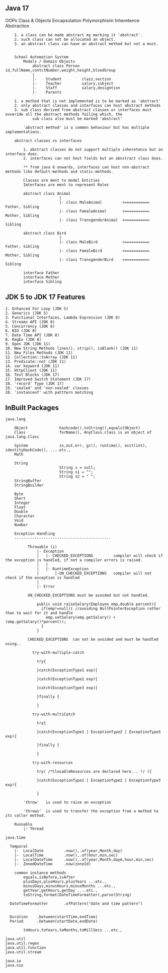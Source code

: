 Java 17
------------------------------------------------------------------------------------------------------------------

  OOPs
    Class & Objects
    Encapsulation
    Polymorphisim
    Inheretence
    Abstraction

        1. a class can be made abstract my marking it 'abstract'.
        2. such class can not be allocated an object.
        3. an abstract class can have an abstract method but not a must.


        School Automation System
            Models / Domain Objects
                abstract class Person              id,fullName,contctNumber,weight,height,bloodGroup
                |
                |-    Student         clazz,section
                |-    Teacher         salary,subject
                |-    Staff           salary,designtion
                |-    Parents         

        1. a method that is not implemented is to be marked as 'abstract'
        2. only abstract classes and interfaces can host abstract methods
        3. sub class derived from abstract classes or interfaces must ovveride all the abstract methods failing which, the 
                sub class also must be marked 'abstract'

            'abstract method' is a common behaviour but has multiple implementations.

        abstract classes vs interfaces

            1. abstract classes do not support multiple inheretence but an interface does.
            2. interfaces can not host fields but an abnstract class does.

            ** from java 8 onwards, interfaces can host non-abstract methods like default-methods and static-methods.

            Classes are ment to model Entities
            Imterfaces are ment to represent Roles

            abstract class Animal
                            |
                            |- class MaleAnimal         <=========== Father, Sibling
                            |- class FemaleAnimal       <=========== Mother, Sibling
                            |- class TransgenderAnimal  <=========== Sibling

            abstract class Bird
                            |
                            |- class MaleBird           <=========== Father, Sibling
                            |- class FemaleBird         <=========== Mother, Sibling
                            |- class TransgenderBird    <=========== Sibling

            interface Father
            interface Mother
            interface Sibling

  JDK 5 to JDK 17 Features
  -----------------------------------------------

    1. Enhanced For Loop (JDK 5)
    2. Generics (JDK 5)
    3. Functional Interfaces, Lambda Expression (JDK 8)
    4. Streams API (JDK 8)
    5. Concurrency (JDK 8)
    6. NIO (JDK 8)
    7. Date Time API (JDK 8)
    8. RegEx (JDK 8)
    9. Open JDK (JDK 11)
    10. New String Methods lines(), strip(), isBlank() (JDK 11)
    11. New Files Methods (JDK 11)
    12. Collection::toArray (JDK 11)
    13. Predicate::not (JDK 11)
    14. var keyword (JDK 11)
    15. HttpClient (JDK 11)
    16. Text Blocks (JDK 17)
    17. Improved Switch Statement (JDK 17)
    18. 'record' Type (JDK 17)
    19. 'sealed' and 'non-sealed' classes
    20. 'instanceof' with patttern matching
  
  InBuilt Packages
  ---------------------------------------------

    java.lang

        Object              hashcode(),toString(),equals(Object)
        Class               forName(), AnyClass.class is an object of java.lang.Class

        System              in,out,err, gc(), runtime(), exit(int), identityHashCode(), ....etc.,
        Math                

        String        
                            String s = null;
                            String s1 = "";
                            String s2 = " ";
        StringBuffer
        StringBuilder

        Byte
        Short
        Integer
        Float
        Double
        Character
        Void
        Number

        Exception Handling
        -------------------------------------------  

              Throwable (i)
                  |- Exception
                  |   |- CHECKED_EXCEPTIONS         compiler will check if the exception is handled, if not a compiler errors is raised.
                  |   |
                  |   |- RuntimeException
                  |       |-UN_CHECKED_EXCEPTIONS   compiler will not check if the exception is handled
                  |
                  |- Error

              UN_CHECKED_EXCEPTIONS must be avoided but not handled.

                  public void raiseSalary(Employee emp,double percent){
                    if(emp!=null){ //avoiding NullPointerException rather than to wait for it and handle
                      emp.setSalary(emp.getSalary() + (emp.getSalary()*percent));
                    }
                  }

              CHECKED_EXCEPTIONS  can not be avoided and must be handled using..

                try-with-multiple-catch

                  try{

                  }catch(ExceptionType1 exp){

                  }catch(ExceptionType2 exp){

                  }catch(ExceptionType3 exp){

                  }finally {

                  }

                try-with-multiCatch

                  try{

                  }catch(ExceptionType1 | ExceptionType2 | ExceptionType3 exp){

                  }finally {

                  }

                try-with-resources

                  try( /*ClosableResources are declared here... */ ){

                  }catch(ExceptionType1 | ExceptionType2 | ExceptionType3 exp){

                  }

            'throw'   is used to raise an exception

            'throws'  is used to transfer the exception from a method to its caller method.
              
        Runnable
            |- Thread
    
    java.time

      Temporal
        |-  LocalDate         .now(),.of(year,Month,day)
        |-  LocalTime         .now(),.of(hour,min,sec)
        |-  LocalDateTime     .now(),.of(year,Month,daym,hour,min,sec)
        |-  ZonedDateTime     .now(zoneId)
      
        common instance methods
            equals,isBefore,isAfter
            plusDays,plusHours,plusYears ...etc.,
            minusDays,minusHours,minusMonths ...etc.,
            getYear,getHours,getDay ....etc.,
            toString,format(DateTimeFormatter),parse(String)

      DateTimeFormatter       .ofPattern("date and time pattern")


      Duration    .between(startTime,endTime)
      Period      .between(startDate,endDate)

            toHours,toYears,toMonths,toMillSecs ...etc.,

    java.util
    java.util.regex
    java.util.function
    java.util.stream

    java.io
    java.nio
    